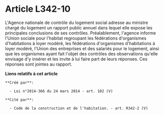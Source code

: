 # Article L342-10

L'Agence nationale de contrôle du logement social adresse au ministre chargé du logement un rapport public annuel dans lequel
elle expose les principales conclusions de ses contrôles. Préalablement, l'agence informe l'Union sociale pour l'habitat
regroupant les fédérations d'organismes d'habitations à loyer modéré, les fédérations d'organismes d'habitations à loyer
modéré, l'Union des entreprises et des salariés pour le logement, ainsi que les organismes ayant fait l'objet des contrôles
des observations qu'elle envisage d'y insérer et les invite à lui faire part de leurs réponses. Ces réponses sont jointes au
rapport.

**Liens relatifs à cet article**

	**Créé par**:

	  - Loi n°2014-366 du 24 mars 2014 - art. 102 (V)

	**Cité par**:

	  - Code de la construction et de l'habitation. - art. R342-2 (V)
